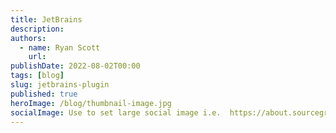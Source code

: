```yaml
---
title: JetBrains
description: 
authors:
  - name: Ryan Scott
    url: 
publishDate: 2022-08-02T00:00
tags: [blog]
slug: jetbrains-plugin
published: true
heroImage: /blog/thumbnail-image.jpg
socialImage: Use to set large social image i.e.  https://about.sourcegraph.com/blog/sourcegraph-social-img.png
---
```

